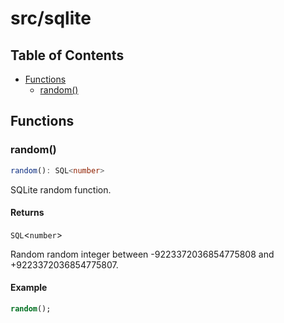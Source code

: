 # src/sqlite

## Table of Contents

- [Functions](#functions)
  - [random()](#random)

## Functions

<a id="random" name="random"></a>

### random()

```ts
random(): SQL<number>
```

SQLite random function.

#### Returns

`SQL`<`number`>

Random random integer between -9223372036854775808 and +9223372036854775807.

#### Example

```sql
random();
```
